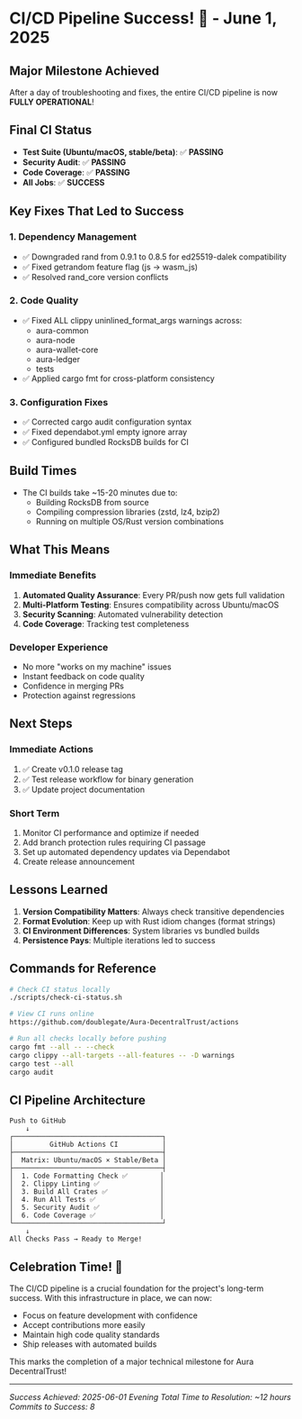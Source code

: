 # CI/CD Pipeline Success! 🎉 - June 1, 2025

## Major Milestone Achieved

After a day of troubleshooting and fixes, the entire CI/CD pipeline is now **FULLY OPERATIONAL**!

## Final CI Status
- **Test Suite (Ubuntu/macOS, stable/beta)**: ✅ **PASSING**
- **Security Audit**: ✅ **PASSING**
- **Code Coverage**: ✅ **PASSING**
- **All Jobs**: ✅ **SUCCESS**

## Key Fixes That Led to Success

### 1. Dependency Management
- ✅ Downgraded rand from 0.9.1 to 0.8.5 for ed25519-dalek compatibility
- ✅ Fixed getrandom feature flag (js → wasm_js)
- ✅ Resolved rand_core version conflicts

### 2. Code Quality
- ✅ Fixed ALL clippy uninlined_format_args warnings across:
  - aura-common
  - aura-node  
  - aura-wallet-core
  - aura-ledger
  - tests
- ✅ Applied cargo fmt for cross-platform consistency

### 3. Configuration Fixes
- ✅ Corrected cargo audit configuration syntax
- ✅ Fixed dependabot.yml empty ignore array
- ✅ Configured bundled RocksDB builds for CI

## Build Times
- The CI builds take ~15-20 minutes due to:
  - Building RocksDB from source
  - Compiling compression libraries (zstd, lz4, bzip2)
  - Running on multiple OS/Rust version combinations

## What This Means

### Immediate Benefits
1. **Automated Quality Assurance**: Every PR/push now gets full validation
2. **Multi-Platform Testing**: Ensures compatibility across Ubuntu/macOS
3. **Security Scanning**: Automated vulnerability detection
4. **Code Coverage**: Tracking test completeness

### Developer Experience
- No more "works on my machine" issues
- Instant feedback on code quality
- Confidence in merging PRs
- Protection against regressions

## Next Steps

### Immediate Actions
1. ✅ Create v0.1.0 release tag
2. ✅ Test release workflow for binary generation
3. ✅ Update project documentation

### Short Term
1. Monitor CI performance and optimize if needed
2. Add branch protection rules requiring CI passage
3. Set up automated dependency updates via Dependabot
4. Create release announcement

## Lessons Learned

1. **Version Compatibility Matters**: Always check transitive dependencies
2. **Format Evolution**: Keep up with Rust idiom changes (format strings)
3. **CI Environment Differences**: System libraries vs bundled builds
4. **Persistence Pays**: Multiple iterations led to success

## Commands for Reference

```bash
# Check CI status locally
./scripts/check-ci-status.sh

# View CI runs online
https://github.com/doublegate/Aura-DecentralTrust/actions

# Run all checks locally before pushing
cargo fmt --all -- --check
cargo clippy --all-targets --all-features -- -D warnings
cargo test --all
cargo audit
```

## CI Pipeline Architecture

```
Push to GitHub
    ↓
┌─────────────────────────────────────┐
│         GitHub Actions CI           │
├─────────────────────────────────────┤
│  Matrix: Ubuntu/macOS × Stable/Beta │
├─────────────────────────────────────┤
│  1. Code Formatting Check ✅        │
│  2. Clippy Linting ✅               │
│  3. Build All Crates ✅             │
│  4. Run All Tests ✅                │
│  5. Security Audit ✅               │
│  6. Code Coverage ✅                │
└─────────────────────────────────────┘
    ↓
All Checks Pass → Ready to Merge!
```

## Celebration Time! 🚀

The CI/CD pipeline is a crucial foundation for the project's long-term success. With this infrastructure in place, we can now:

- Focus on feature development with confidence
- Accept contributions more easily
- Maintain high code quality standards
- Ship releases with automated builds

This marks the completion of a major technical milestone for Aura DecentralTrust!

---
*Success Achieved: 2025-06-01 Evening*
*Total Time to Resolution: ~12 hours*
*Commits to Success: 8*